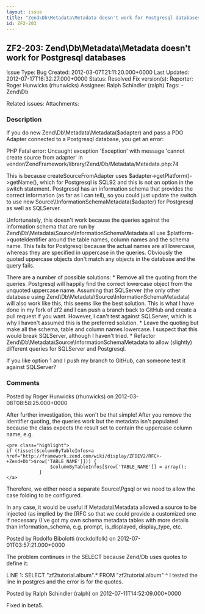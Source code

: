 ```yaml
---
layout: issue
title: "Zend\Db\Metadata\Metadata doesn't work for Postgresql databases"
id: ZF2-203
---
```


ZF2-203: Zend\\Db\\Metadata\\Metadata doesn't work for Postgresql databases
---------------------------------------------------------------------------

 Issue Type: Bug Created: 2012-03-07T21:11:20.000+0000 Last Updated: 2012-07-17T16:32:27.000+0000 Status: Resolved Fix version(s): 
 Reporter:  Roger Hunwicks (rhunwicks)  Assignee:  Ralph Schindler (ralph)  Tags: - Zend\\Db
 
 Related issues: 
 Attachments: 
### Description

If you do new Zend\\Db\\Metadata\\Metadata($adapter) and pass a PDO Adapter connected to a Postgresql database, you get an error:

PHP Fatal error: Uncaught exception 'Exception' with message 'cannot create source from adapter' in vendor/ZendFramework/library/Zend/Db/Metadata/Metadata.php:74

This is because createSourceFromAdapter uses $adapter->getPlatform()->getName(), which for Postgresql is SQL92 and this is not an option in the switch statement. Postgresql has an information schema that provides the correct information (as far as I can tell), so you could just update the switch to use new Source\\InformationSchemaMetadata($adapter) for Postgresql as well as SQLServer.

Unfortunately, this doesn't work because the queries against the information schema that are run by Zend\\Db\\Metadata\\Source\\InformationSchemaMetadata all use $platform->quoteIdentifier around the table names, column names and the schema name. This fails for Postgresql because the actual names are all lowercase, whereas they are specified in uppercase in the queries. Obviously the quoted uppercase objects don't match any objects in the database and the query fails.

There are a number of possible solutions: \* Remove all the quoting from the queries. Postgresql will happily find the correct lowercase object from the unquoted uppercase name. Assuming that SQLServer (the only other database using Zend\\Db\\Metadata\\Source\\InformationSchemaMetadata) will also work like this, this seems like the best solution. This is what I have done in my fork of zf2 and I can push a branch back to GitHub and create a pull request if you want. However, I can't test against SQLServer, which is why I haven't assumed this is the preferred solution. \* Leave the quoting but make all the schema, table and column names lowercase. I suspect that this would break SQLServer, although I haven't tried. \* Refactor Zend\\Db\\Metadata\\Source\\InformationSchemaMetadata to allow (slightly) different queries for SQLServer and Postgresql.

If you like option 1 and I push my branch to GitHub, can someone test it against SQLServer?

 

 

### Comments

Posted by Roger Hunwicks (rhunwicks) on 2012-03-08T08:58:25.000+0000

After further investigation, this won't be that simple! After you remove the identifier quoting, the queries work but the metadata isn't populated because the class expects the result set to contain the uppercase column name, e.g.

 
    <pre class="highlight">
    if (!isset($columnByTableInfos<a href="http://framework.zend.com/wiki/display/ZFDEV2/RFC+-+Zend+Db">$row['TABLE_NAME']])) {
                    $columnByTableInfos[$row['TABLE_NAME']] = array();
                }
    </a>

Therefore, we either need a separate Source\\Pgsql or we need to allow the case folding to be configured.

In any case, it would be useful if Metadata\\Metadata allowed a source to be injected (as implied by the [RFC so that we could provide a customized one if necessary (I've got my own schema metadata tables with more details than information\_schema, e.g. prompt, is\_displayed, display\_type, etc.

 

 

Posted by Rodolfo Bibolotti (rockdolfolk) on 2012-07-01T03:57:21.000+0000

The problem continues in the SELECT because Zend/Db uses quotes to define it:

LINE 1: SELECT "zf2tutorial.album".\* FROM "zf2tutorial.album" ^ I tested the line in postgres and the error is for the quotes.

 

 

Posted by Ralph Schindler (ralph) on 2012-07-11T14:52:09.000+0000

Fixed in beta5.

 

 